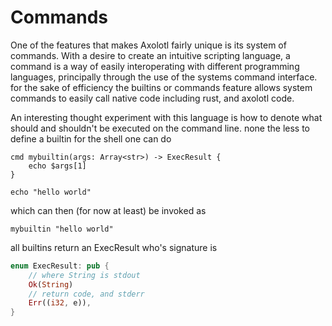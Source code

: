 # Commands

One of the features that makes Axolotl fairly unique is its system of commands. With a desire to create an intuitive scripting language, a command is a way of easily interoperating with different programming languages, principally through the use of the systems command interface. for the sake of efficiency the builtins or commands feature allows system commands to easily call native code including rust, and axolotl code. 

An interesting thought experiment with this language is how to denote what should and shouldn't be executed on the command line. none the less to define a builtin for the shell one can do

```
cmd mybuiltin(args: Array<str>) -> ExecResult {
    echo $args[1]
}

echo "hello world"
```

which can then (for now at least) be invoked as 
```
mybuiltin "hello world"
```

all builtins return an ExecResult who's signature is

```rust
enum ExecResult: pub {
    // where String is stdout
    Ok(String)
    // return code, and stderr
    Err((i32, e)),
}
```